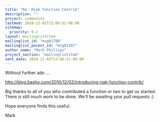 ```yaml
---
title: "Re: Riak Function Contrib"
description: ""
project: community
lastmod: 2010-12-02T13:00:51-08:00
sitemap:
  priority: 0.2
layout: mailinglistitem
mailinglist_id: "msg01700"
mailinglist_parent_id: "msg01207"
author_name: "Mark Phillips"
project_section: "mailinglistitem"
sent_date: 2010-12-02T13:00:51-08:00
---
```



Without further ado ...

http://blog.basho.com/2010/12/02/introducing-riak-function-contrib/

Big thanks to all of you who contributed a function or two to get us
started. There is still much work to be done. We'll be awaiting your
pull requests :)

Hope everyone finds this useful.

Mark

